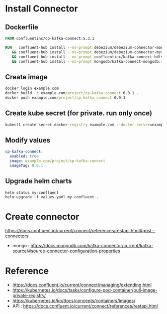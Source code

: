 # Install Connector

## Dockerfile

```dockerfile
FROM confluentinc/cp-kafka-connect:5.3.1

RUN   confluent-hub install --no-prompt debezium/debezium-connector-mongodb:0.10.0 \
   && confluent-hub install --no-prompt debezium/debezium-connector-mysql:0.10.0 \
   && confluent-hub install --no-prompt confluentinc/kafka-connect-hdfs:5.3.1 \
   && confluent-hub install --no-prompt mongodb/kafka-connect-mongodb:1.0.0
```

## Create image

```cmd
docker login example.com
docker build -t example.com/project/cp-kafka-connect:0.0.1 .
docker push example.com/project/cp-kafka-connect:0.0.1
```

## Create kube secret (for private. run only once)

```cmd
kubectl create secret docker-registry example.com --docker-server=example.com --docker-username=user --docker-password=pw
```

## Modify values

```yaml
cp-kafka-connect:
  enabled: true
  image: example.com/project/cp-kafka-connect
  imageTag: 0.0.1
```

## Upgrade helm charts

```
helm status my-confluent
helm upgrade -f values.yaml my-confluent .
```

# Create connector

<https://docs.confluent.io/current/connect/references/restapi.html#post--connectors>

* mongo : <https://docs.mongodb.com/kafka-connector/current/kafka-source/#source-connector-configuration-properties>


# Reference
* <https://docs.confluent.io/current/connect/managing/extending.html>
* <https://kubernetes.io/docs/tasks/configure-pod-container/pull-image-private-registry/>
* <https://kubernetes.io/ko/docs/concepts/containers/images/>
* API : https://docs.confluent.io/current/connect/references/restapi.html
